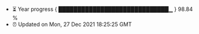 - ⏳ Year progress { █████████████████████████████▁ } 98.84 %
- ⏰ Updated on Mon, 27 Dec 2021 18:25:25 GMT

